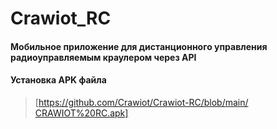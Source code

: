 # Crawiot_RC
#### Мобильное приложение для дистанционного управления радиоуправляемым краулером через API
#### Установка APK файла
> [https://github.com/Crawiot/Crawiot-RC/blob/main/СRAWIOT%20RC.apk]
